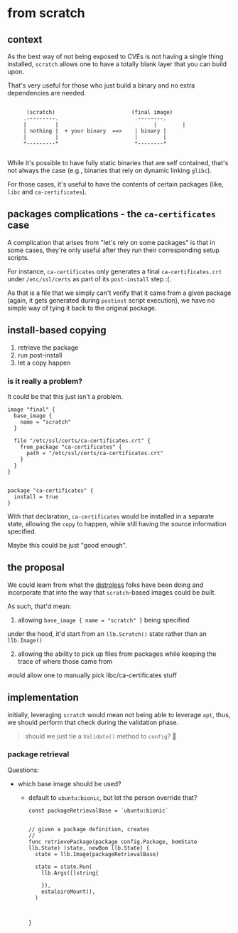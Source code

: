 # from scratch

## context

As the best way of not being exposed to CVEs is not having a single thing
installed, `scratch` allows one to have a totally blank layer that you can
build upon.

That's very useful for those who just build a binary and no extra dependencies
are needed.

```

      (scratch)                        (final image)
     .---------.                        .--------.
     |         |			                  |        |
     | nothing |  + your binary  ==>    | binary |
     |         |                        |        |
     *---------*                        *--------*


```

While it's possible to have fully static binaries that are self contained,
that's not always the case (e.g., binaries that rely on dynamic linking
`glibc`).

For those cases, it's useful to have the contents of certain packages (like,
`libc` and `ca-certificates`).


## packages complications - the `ca-certificates` case

A complication that arises from "let's rely on some packages" is that in some
cases, they're only useful after they run their corresponding setup scripts.

For instance, `ca-certificates` only generates a final `ca-certificates.crt`
under `/etc/ssl/certs` as part of its `post-install` step :(.

As that is a file that we simply can't verify that it came from a given package
(again, it gets generated during `postinst` script execution), we have no simple
way of tying it back to the original package.


## install-based copying


1. retrieve the package
2. run post-install
3. let a copy happen



### is it really a problem?

It could be that this just isn't a problem.



```hcl
image "final" {
  base_image {
    name = "scratch"
  }

  file "/etc/ssl/certs/ca-certificates.crt" {
    from_package "ca-certificates" {
      path = "/etc/ssl/certs/ca-certificates.crt"
    }
  }
}


package "ca-certificates" {
  install = true
}
```

With that declaration, `ca-certificates` would be installed in a separate state,
allowing the `copy` to happen, while still having the source information
specified.


Maybe this could be just "good enough".


## the proposal

We could learn from what the [distroless][distroless] folks have been doing and
incorporate that into the way that `scratch`-based images could be built.

As such, that'd mean:


1. allowing `base_image { name = "scratch" }` being specified
  
under the hood, it'd start from an `llb.Scratch()` state rather than an
`llb.Image()`


2. allowing the ability to pick up files from packages while keeping the
trace of where those came from

would allow one to manually pick libc/ca-certificates stuff


## implementation

initially, leveraging `scratch` would mean not being able to leverage `apt`,
thus, we should perform that check during the validation phase.

> should we just tie a `Validate()` method to `config`? :thinking:


### package retrieval


Questions:

- which base image should be used?
  - default to `ubuntu:bionic`, but let the person override that?


        const packageRetrievalBase = `ubuntu:bionic`


        // given a package definition, creates 
        //
        func retrievePackage(package config.Package, bomState llb.State) (state, newBom llb.State) {
          state = llb.Image(packageRetrievalBase)

          state = state.Run(
            llb.Args([]string{

            }),
            estaleiroMount(),
          )



        }




[distroless]: https://github.com/GoogleContainerTools/distroless


